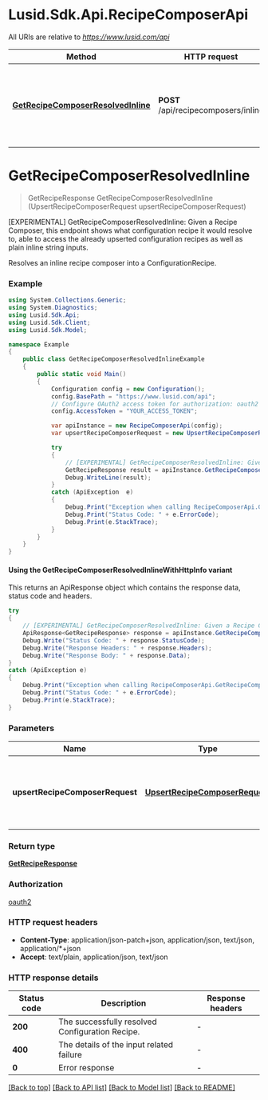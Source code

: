 # Lusid.Sdk.Api.RecipeComposerApi

All URIs are relative to *https://www.lusid.com/api*

| Method | HTTP request | Description |
|--------|--------------|-------------|
| [**GetRecipeComposerResolvedInline**](RecipeComposerApi.md#getrecipecomposerresolvedinline) | **POST** /api/recipecomposers/inline | [EXPERIMENTAL] GetRecipeComposerResolvedInline: Given a Recipe Composer, this endpoint shows what configuration recipe it would resolve to, able to access the already upserted configuration recipes as well as plain inline string inputs. |

<a id="getrecipecomposerresolvedinline"></a>
# **GetRecipeComposerResolvedInline**
> GetRecipeResponse GetRecipeComposerResolvedInline (UpsertRecipeComposerRequest upsertRecipeComposerRequest)

[EXPERIMENTAL] GetRecipeComposerResolvedInline: Given a Recipe Composer, this endpoint shows what configuration recipe it would resolve to, able to access the already upserted configuration recipes as well as plain inline string inputs.

Resolves an inline recipe composer into a ConfigurationRecipe.

### Example
```csharp
using System.Collections.Generic;
using System.Diagnostics;
using Lusid.Sdk.Api;
using Lusid.Sdk.Client;
using Lusid.Sdk.Model;

namespace Example
{
    public class GetRecipeComposerResolvedInlineExample
    {
        public static void Main()
        {
            Configuration config = new Configuration();
            config.BasePath = "https://www.lusid.com/api";
            // Configure OAuth2 access token for authorization: oauth2
            config.AccessToken = "YOUR_ACCESS_TOKEN";

            var apiInstance = new RecipeComposerApi(config);
            var upsertRecipeComposerRequest = new UpsertRecipeComposerRequest(); // UpsertRecipeComposerRequest | Recipe composer used to resolve into the Configuration Recipe.

            try
            {
                // [EXPERIMENTAL] GetRecipeComposerResolvedInline: Given a Recipe Composer, this endpoint shows what configuration recipe it would resolve to, able to access the already upserted configuration recipes as well as plain inline string inputs.
                GetRecipeResponse result = apiInstance.GetRecipeComposerResolvedInline(upsertRecipeComposerRequest);
                Debug.WriteLine(result);
            }
            catch (ApiException  e)
            {
                Debug.Print("Exception when calling RecipeComposerApi.GetRecipeComposerResolvedInline: " + e.Message);
                Debug.Print("Status Code: " + e.ErrorCode);
                Debug.Print(e.StackTrace);
            }
        }
    }
}
```

#### Using the GetRecipeComposerResolvedInlineWithHttpInfo variant
This returns an ApiResponse object which contains the response data, status code and headers.

```csharp
try
{
    // [EXPERIMENTAL] GetRecipeComposerResolvedInline: Given a Recipe Composer, this endpoint shows what configuration recipe it would resolve to, able to access the already upserted configuration recipes as well as plain inline string inputs.
    ApiResponse<GetRecipeResponse> response = apiInstance.GetRecipeComposerResolvedInlineWithHttpInfo(upsertRecipeComposerRequest);
    Debug.Write("Status Code: " + response.StatusCode);
    Debug.Write("Response Headers: " + response.Headers);
    Debug.Write("Response Body: " + response.Data);
}
catch (ApiException e)
{
    Debug.Print("Exception when calling RecipeComposerApi.GetRecipeComposerResolvedInlineWithHttpInfo: " + e.Message);
    Debug.Print("Status Code: " + e.ErrorCode);
    Debug.Print(e.StackTrace);
}
```

### Parameters

| Name | Type | Description | Notes |
|------|------|-------------|-------|
| **upsertRecipeComposerRequest** | [**UpsertRecipeComposerRequest**](UpsertRecipeComposerRequest.md) | Recipe composer used to resolve into the Configuration Recipe. |  |

### Return type

[**GetRecipeResponse**](GetRecipeResponse.md)

### Authorization

[oauth2](../README.md#oauth2)

### HTTP request headers

 - **Content-Type**: application/json-patch+json, application/json, text/json, application/*+json
 - **Accept**: text/plain, application/json, text/json


### HTTP response details
| Status code | Description | Response headers |
|-------------|-------------|------------------|
| **200** | The successfully resolved Configuration Recipe. |  -  |
| **400** | The details of the input related failure |  -  |
| **0** | Error response |  -  |

[[Back to top]](#) [[Back to API list]](../README.md#documentation-for-api-endpoints) [[Back to Model list]](../README.md#documentation-for-models) [[Back to README]](../README.md)

